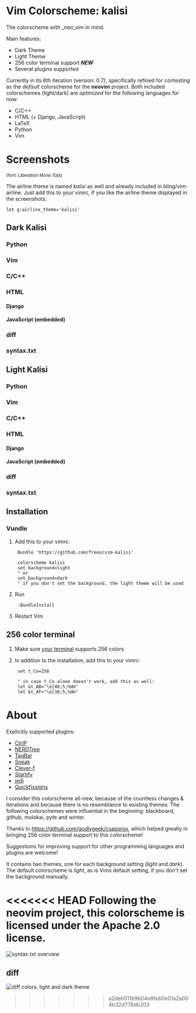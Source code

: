 Vim Colorscheme: kalisi
=========================
The colorscheme with _neo_vim in mind.

Main features:

* Dark Theme
* Light Theme
* 256 color terminal support      _**NEW**_
* Several plugins supported

Currently in its 6th iteration (version: 0.7), specifically refined for contesting as the *default* colorscheme for the **neovim** project.
Both included colorschemes (light/dark) are *optimized* for the following languages for now:

* C/C++
* HTML (+ Django, JavaScript)
* LaTeX
* Python
* Vim

Screenshots
===========
<sub>(font: Liberation Mono 10pt)</sub>

The airline theme is named *kalisi* as well and already included in bling/vim-airline. Just add this to your vimrc, if you like the airline theme displayed in the screenshots:

    let g:airline_theme='kalisi'

## Dark Kalisi

### Python

### Vim

### C/C++

###  HTML

#### Django

#### JavaScript (embedded)

### diff

### syntax.txt

## Light Kalisi

### Python

### Vim

### C/C++

###  HTML

#### Django

#### JavaScript (embedded)

### diff

### syntax.txt


## Installation

### Vundle

1. Add this to your vimrc:

        Bundle 'https://github.com/freeo/vim-kalisi'

        colorscheme kalisi
        set background=light
        " or 
        set background=dark
        " if you don't set the background, the light theme will be used

2. Run

        :BundleInstall

3. Restart Vim


## 256 color terminal

1. Make sure [your terminal](http://fedoraproject.org/wiki/Features/256_Color_Terminals#Terminal_256_color_support_list) supports 256 colors

2. In addition to the installation, add this to your vimrc:

        set t_Co=256

        " in case t_Co alone doesn't work, add this as well:
        let &t_AB="\e[48;5;%dm"
        let &t_AF="\e[38;5;%dm"

About
======

Explicitly supported plugins:

* [CtrlP](https://github.com/kien/ctrlp.vim)
* [NERDTree](https://github.com/scrooloose/nerdtree)
* [TagBar](https://github.com/majutsushi/tagbar)
* [Sneak](https://github.com/justinmk/vim-sneak)
* [Clever-f](https://github.com/rhysd/clever-f.vim)
* [Startify](https://github.com/mhinz/vim-startify)
* [jedi](https://github.com/davidhalter/jedi-vim)
* [Quickfixsigns](https://github.com/tomtom/quickfixsigns_vim)

I consider this colorscheme all-new, because of the countless changes &
iterations and because there is no resemblance to existing themes.
The following colorschemes were influential in the beginning: blackboard, github, molokai, pyte and winter.

Thanks to https://github.com/godlygeek/csapprox, which helped greatly in
bringing 256 color terminal support to this colorscheme!

Suggestions for improving support for other programming languages and plugins are welcome!

It contains two themes, one for each background setting (*light* and *dark*).
The default colorscheme is *light*, as is Vims default setting, if you don't set the background manually.

<<<<<<< HEAD
Following the **neovim** project, this colorscheme is licensed under the Apache 2.0 license.
=======
![syntax.txt overview](/screenshots/syntax_overview.jpg?raw=true "syntax.txt
overview")

## diff

![diff colors, light and dark theme](/screenshots/kalisi_diff.jpg?raw=true "diff colors, light and dark theme")


>>>>>>> a2deb511b9b04e8feb0e01a2a004b32d778db203
